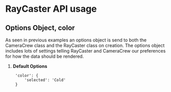 RayCaster API usage
===================

Options Object, color
--------------

As seen in previous examples an options object is send to both the CameraCrew 
class and the RayCaster class on creation. The options object includes lots of
settings telling RayCaster and CameraCrew our preferences for how the data 
should be rendered. 



<canvas id="rayCanvas" style="height:300px; width:300px; background: grey" ></canvas>
       
   
1. **Default Options**

        'color': {
            'selected': 'Cold'
        }



<script src="../../../js/lib.js"  ></script>
<script src="../../../js/RayCaster.js"></script>
<script>
    var canvas_element = document.getElementById("rayCanvas");
    var renderer = new THREE.WebGLRenderer({canvas: canvas_element});
    var scene = new THREE.Scene();

    var options =  {
    'interpolation': {
        'XY': 'INTERPOLATION_NEAR',
        'Z': 'INTERPOLATION_NEAR',
        map: {}
    },
    'data': {
        'Type': '.png',
        'File': 'VIC Logo'
    },
    'display': {
        'Dampening': .1,
        'Rng_Offset': 0.0,
        'Composition': 0,
        'Camera': 'pCam',
        'Axis Markers': true
    },
    'enhancement': {
        'Mixing': 'MIX_LATE',
        'BreakOnDST': false,
        'BreakOnMAXDST': false,
        'AdaptiveSampling': false,
        'DepthSamples': 256.0,
        'Animation DepthSamples': 32.0
    },
    'surface': {
        'Mode': 'SURF_NONE',
        'Color': {'r': 128, 'g': 128, 'b': 128},
        'Min': 0.101,
        'Max': 1.999,
        'Plasma Level': 0.5,
        'Depth Shade': 0.9
    },
    'filter': {
        'Mode': 'BOX_NONE',
        'Min': 0.184,
        'Mark Color': {'r': 0.9, 'g': 0.1, 'b': 0.1},
        'Mark Opacity': 1.0
    },
    'slice': {
        'X start': 0.0000,
        'X depth': 0.9999,
        'Y start': 0.0000,
        'Y depth': 0.9999,
        'Z start': 0.0000,
        'Z depth': 0.9999
    },
    'color': {
        'selected': 'Cold'
    }
    };
    options.scene = scene;
 options.URLroot="../../../";
    options.renderer = renderer;

    var  cameraCrew = new CameraCrew(options, canvas_element);

    rayCaster = new RayCaster(options);
    cameraCrew.render=rayCaster.render.bind(rayCaster);
    cameraCrew.setupMouseEvents();
    scene.add(rayCaster.pixelVolume);
    rayCaster.loadDataFile('../../../data/logo2.4x8.png');       

    rayCaster.pixelVolume.scale.x = 1.2;
    rayCaster.pixelVolume.scale.y = 0.8;
    rayCaster.pixelVolume.scale.z = 0.25;
    rayCaster.render();
</script>
